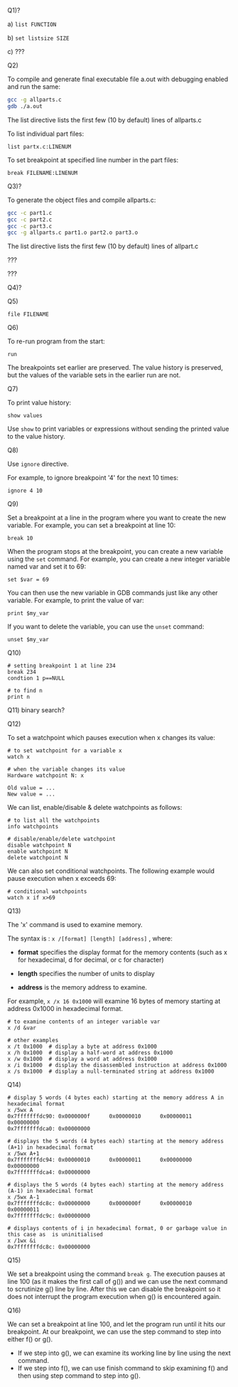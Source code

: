 

Q1)?

a) `list FUNCTION`

b) `set listsize SIZE`

c) ???

Q2) 

To compile and generate final executable file a.out with debugging enabled and run the same:
```bash
gcc -g allparts.c
gdb ./a.out
```
The list directive lists the first few (10 by default) lines of allparts.c

To list individual part files:
```gdb
list partx.c:LINENUM
``` 
To set breakpoint at specified line number in the part files:
```gdb
break FILENAME:LINENUM
```

Q3)?

To generate the object files and compile allparts.c:
```bash
gcc -c part1.c
gcc -c part2.c
gcc -c part3.c
gcc -g allparts.c part1.o part2.o part3.o
```
The list directive lists the first few (10 by default) lines of allpart.c

???

???

Q4)?




Q5) 

```gdb
file FILENAME
```



Q6) 

To re-run program from the start:
```gdb
run
```
The breakpoints set earlier are preserved.
The value history is preserved, but the values of the variable sets in the earlier run are not.


Q7)

To print value history:
```gdb
show values
```
Use `show` to print variables or expressions without sending the printed value to the value history.

Q8)

Use `ignore` directive.

For example, to ignore breakpoint '4' for the next 10 times: 
```gdb
ignore 4 10
```

Q9)

Set a breakpoint at a line in the program where you want to create the new variable. For example, you can set a breakpoint at line 10:
```gdb
break 10
```
When the program stops at the breakpoint, you can create a new variable using the `set` command. For example, you can create a new integer variable named var and set it to 69:
```gdb
set $var = 69
```
You can then use the new variable in GDB commands just like any other variable. For example, to print the value of var:
```gdb
print $my_var
```
If you want to delete the variable, you can use the `unset` command:
```gdb
unset $my_var
```


Q10)

```gdb
# setting breakpoint 1 at line 234
break 234
condtion 1 p==NULL

# to find n
print n
```


Q11) binary search?


Q12)

To set a watchpoint which pauses execution when x changes its value:
```gdb
# to set watchpoint for a variable x
watch x

# when the variable changes its value
Hardware watchpoint N: x

Old value = ...
New value = ...
```
We can list, enable/disable & delete watchpoints as follows:
```gdb
# to list all the watchpoints
info watchpoints

# disable/enable/delete watchpoint
disable watchpoint N
enable watchpoint N
delete watchpoint N
```
We can also set conditional watchpoints. The following example would pause execution when x exceeds 69:
```gdb
# conditional watchpoints
watch x if x>69
```

Q13)

The 'x' command is used to examine memory.

The syntax is : `x /[format] [length] [address]` , where:

- **format** specifies the display format for the memory contents (such as x for hexadecimal, d for decimal, or c for character)

- **length** specifies the number of units to display

- **address** is the memory address to examine.

For example, `x /x 16 0x1000` will examine 16 bytes of memory starting at address 0x1000 in hexadecimal format.
```gdb
# to examine contents of an integer variable var
x /d &var

# other examples
x /t 0x1000  # display a byte at address 0x1000
x /h 0x1000  # display a half-word at address 0x1000
x /w 0x1000  # display a word at address 0x1000
x /i 0x1000  # display the disassembled instruction at address 0x1000
x /s 0x1000  # display a null-terminated string at address 0x1000
```


Q14)
```gdb
# display 5 words (4 bytes each) starting at the memory address A in hexadecimal format
x /5wx A
0x7fffffffdc90: 0x0000000f      0x00000010      0x00000011      0x00000000
0x7fffffffdca0: 0x00000000

# displays the 5 words (4 bytes each) starting at the memory address (A+1) in hexadecimal format
x /5wx A+1
0x7fffffffdc94: 0x00000010      0x00000011      0x00000000      0x00000000
0x7fffffffdca4: 0x00000000

# displays the 5 words (4 bytes each) starting at the memory address (A-1) in hexadecimal format
x /5wx A-1
0x7fffffffdc8c: 0x00000000      0x0000000f      0x00000010      0x00000011
0x7fffffffdc9c: 0x00000000

# displays contents of i in hexadecimal format, 0 or garbage value in this case as  is uninitialised
x /1wx &i
0x7fffffffdc8c: 0x00000000
```


Q15)

We set a breakpoint using the command `break g`. The execution pauses at line 100 (as it makes the first call of g()) and we can use the next command to scrutinize g() line by line. After this we can disable the breakpoint so it does not interrupt the program execution when g() is encountered again.


Q16)

We can set a breakpoint at line 100, and let the program run until it hits our breakpoint. At our breakpoint, we can use the step command to step into either f() or g().
- If we step into g(), we can examine its working line by line using the next command.
- If we step into f(), we can use finish command to skip examining f() and then using step command to step into g().

